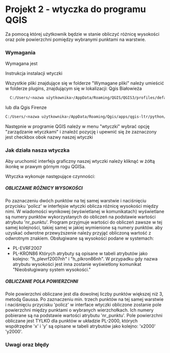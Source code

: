 # Projekt 2 - wtyczka do programu QGIS
Za pomocą której użytkownik będzie w stanie obliczyć różnicę wysokości oraz pole powierzchni pomiędzy wybranymi punktami na warstwie.

### Wymagania

Wymagana jest 

Instrukcja instalacji wtyczki

Wszystkie pliki znajdujące się w folderze "Wymagane pliki" należy umieścić w folderze plugins, znajdującym się w lokalizacji:
Qgis Białowieża
```sh
  C:/Users/<nazwa użytkownika>/AppData/Roaming/QGIS/QGIS3/profiles/default/python/plugins/<nazwa wtyczki>
```
lub dla Qgis Firenze
```sh
C:/Users/<nazwa użytkownika>/AppData/Roaming/Qgis/apps/qgis-ltr/python/plugins/<nazwa wtyczki>
```
Następnie w programie QGIS należy w menu "wtyczki" wybrać opcję "zarządzanie wtyczkami" i znaleźć pozycję <nazwa wtyczki> i upewnić się że zaznaczony jest checkbox obok nazwy naszej wtyczki

### Jak działa nasza wtyczka

Aby uruchomić interfejs graficzny naszej wtyczki należy kliknąć w żółtą ikonkę w prawym górnym rogu QGISa.

Wtyczka wykonuje następujące czynności:

##### OBLICZANIE RÓŻNICY WYSOKOŚCI

Po zaznaczeniu dwóch punktów na tej samej warstwie i naciśnięciu przycisku 'policz' w interfejsie wtyczki oblicza różnicę wysokości między nimi.
W wiadomości wynikowej (wyświetlanej w komunikatach) wyświetlane są numery punktów wykorzystanych do obliczeń na podstawie wartości atrybutu 'nr_punktu'. Program przyjmuje wartości do obliczeń zawsze w tej samej kolejności, takiej samej w jakiej wymienione są numery punktów. aby uzyskać odwrotne przewyższenie należy przyjąć obliczoną wartość z odwrotnym znakiem.
Obsługiwane są wysokości podane w systemach:
- PL-EVRF2007
- PL-KRON86
Których atrybuty są opisane w tabeli atrybutów jako kolejno: "h_plevrf2007nh" i "h_plkron86nh".
W przypadku gdy nazwa atrybutu wysokości jest inna zostanie wyświetlony komunikat "Nieobsługiwany system wysokości."

##### OBLICZANIE POLA POWIERZCHNI

Pole powierzchni obliczane jest dla dowolnej liczby punktów większej niż 3, metodą Gaussa.
Po zaznaczeniu min. trzech  punktów na tej samej warstwie i naciśnięciu przycisku 'policz' w interface wtyczki obliczone zostanie pole powierzchni między punktami o wybranych wierzchołkach. Ich numery pobierane są na podstawie wartości atrybutu 'nr_punktu'.
Pole powierzchni obliczane jest TYLKO dla punktów w układzie PL-2000, których współrzędne 'x' i 'y' są opisane w tabeli atrybutów jako kolejno: 'x2000' 'y2000'.

### Uwagi oraz błędy 
